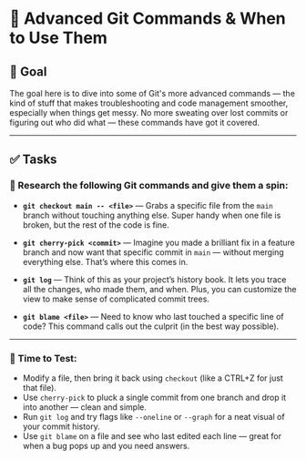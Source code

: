 # 📌 Advanced Git Commands & When to Use Them

## 🎯 Goal
The goal here is to dive into some of Git's more advanced commands — the kind of stuff that makes troubleshooting and code management smoother, especially when things get messy. No more sweating over lost commits or figuring out who did what — these commands have got it covered.

---

## ✅ Tasks

### 📖 Research the following Git commands and give them a spin:

- **`git checkout main -- <file>`** — Grabs a specific file from the `main` branch without touching anything else. Super handy when one file is broken, but the rest of the code is fine.
  
- **`git cherry-pick <commit>`** — Imagine you made a brilliant fix in a feature branch and now want that specific commit in `main` — without merging everything else. That’s where this comes in.

- **`git log`** — Think of this as your project’s history book. It lets you trace all the changes, who made them, and when. Plus, you can customize the view to make sense of complicated commit trees.

- **`git blame <file>`** — Need to know who last touched a specific line of code? This command calls out the culprit (in the best way possible).

---

### 🧪 Time to Test:

- Modify a file, then bring it back using `checkout` (like a CTRL+Z for just that file).
- Use `cherry-pick` to pluck a single commit from one branch and drop it into another — clean and simple.
- Run `git log` and try flags like `--oneline` or `--graph` for a neat visual of your commit history.
- Use `git blame` on a file and see who last edited each line — great for when a bug pops up and you need answers.
